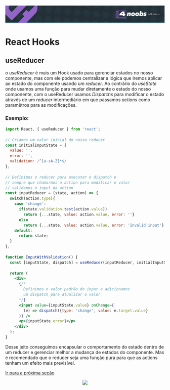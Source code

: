 <p align="center">
  <a href="https://github.com/he4rt/4noobs" target="_blank">
    <img src="../../assets/global/header-4noobs.svg">
  </a>
</p>

# React Hooks

## useReducer

o _useReducer_ é mais um Hook usado para gerenciar estados no nosso componente, mas com ele podemos centralizar a lógica que iremos aplicar ao estado do componente usando um _reducer_. Ao contrário do _useState_ onde usamos uma função para mudar diretamente o estado do nosso componente, com o useReducer usamos _Dispatchs_ para modificar o estado através de um _reducer_ intermediário em que passamos _actions_ como paramêtros para as modificações.

### Exemplo:

```jsx
import React, { useReducer } from 'react';

// Criamos um valor inicial do nosso reducer
const initialInputState = {
  value: '',
  error: '',
  validation: /^[a-zA-Z]*$/
};

// Definimos o reducer para executar o dispatch e
// sempre que chamarmos a action para modificar o valor
// validamos o input da action
const inputReducer = (state, action) => {
  switch(action.type){
    case 'change':
      if(state.validation.test(action.value))
        return {...state, value: action.value, error: ''}
      else
        return {...state, value: action.value, error: 'Invalid input'}
    default:
      return state;
  }
};

function InputWithValidation() {
  const [inputState, dispatch] = useReducer(inputReducer, initialInputState);
  
  return (
    <div>
      {/*
        Definimos o valor padrão do input e adicionamos
        um dispatch para atualizar o valor
      */}
      <input value={inputState.value} onChange={
        (e) => dispatch({type: 'change', value: e.target.value}
      )} />
      <p>{inputState.error}</p>
    </div>
  );
}
```

Desse jeito conseguimos encapsular o comportamento do estado dentro de um reducer e gerenciar melhor a mudança de estados do componente. Mas é recomendado que o reducer seja uma função pura para que as actions tenham um efeito mais previsível.

[Ir para a próxima seção](./8.6-useMemo.md)

<p align="center">
  <a href="https://github.com/he4rt/4noobs" target="_blank">
    <img src="../../assets/global/footer-4noobs.svg" width="380">
  </a>
</p>